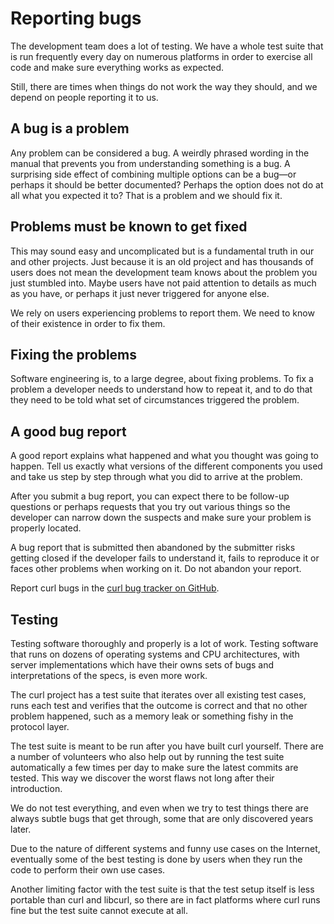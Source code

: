 # Reporting bugs

The development team does a lot of testing. We have a whole test suite that is
run frequently every day on numerous platforms in order to exercise all
code and make sure everything works as expected.

Still, there are times when things do not work the way they should, and we 
depend on people reporting it to us.

## A bug is a problem

Any problem can be considered a bug. A weirdly phrased wording in the manual
that prevents you from understanding something is a bug. A surprising side
effect of combining multiple options can be a bug—or perhaps it should be
better documented? Perhaps the option does not do at all what you expected it
to? That is a problem and we should fix it.

## Problems must be known to get fixed

This may sound easy and uncomplicated but is a fundamental truth in our and
other projects. Just because it is an old project and has thousands of users
does not mean the development team knows about the problem you just stumbled 
into. Maybe users have not paid attention to details as much as you have, or
perhaps it just never triggered for anyone else.

We rely on users experiencing problems to report them. We need to know of 
their existence in order to fix them.

## Fixing the problems

Software engineering is, to a large degree, about fixing problems. To fix a
problem a developer needs to understand how to repeat it, and to do that they
need to be told what set of circumstances triggered the problem.

## A good bug report

A good report explains what happened and what you thought was going to
happen. Tell us exactly what versions of the different components you used and
take us step by step through what you did to arrive at the problem.

After you submit a bug report, you can expect there to be follow-up questions
or perhaps requests that you try out various things so the developer can
narrow down the suspects and make sure your problem is properly located.

A bug report that is submitted then abandoned by the submitter risks getting
closed if the developer fails to understand it, fails to reproduce it or faces
other problems when working on it. Do not abandon your report.

Report curl bugs in the [curl bug tracker on
GitHub](https://github.com/curl/curl/issues).

## Testing

Testing software thoroughly and properly is a lot of work. Testing software
that runs on dozens of operating systems and CPU architectures, with
server implementations which have their owns sets of bugs and interpretations 
of the specs, is even more work.

The curl project has a test suite that iterates over all existing test cases, 
runs each test and verifies that the outcome is correct and that no other 
problem happened, such as a memory leak or something fishy in the protocol layer.

The test suite is meant to be run after you have built curl yourself. There are 
a number of volunteers who also help out by running the test suite 
automatically a few times per day to make sure the latest commits are tested. 
This way we discover the worst flaws not long after their introduction.

We do not test everything, and even when we try to test things there are
always subtle bugs that get through, some that are only discovered years
later.

Due to the nature of different systems and funny use cases on the Internet,
eventually some of the best testing is done by users when they run the code to
perform their own use cases.

Another limiting factor with the test suite is that the test setup itself is
less portable than curl and libcurl, so there are in fact platforms where curl
runs fine but the test suite cannot execute at all.

